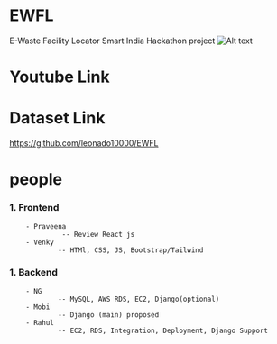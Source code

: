# EWFL
E-Waste Facility Locator
Smart India Hackathon project
![Alt text](https://github.com/leonado10000/EWFL/blob/main/sih.png)
# Youtube Link	
# Dataset Link
[](https://github.com/leonado10000/EWFL)https://github.com/leonado10000/EWFL

# people
###  1. Frontend
        - Praveena
                 -- Review React js
        - Venky
                -- HTMl, CSS, JS, Bootstrap/Tailwind
###  1. Backend
        - NG
                -- MySQL, AWS RDS, EC2, Django(optional)
        - Mobi
                -- Django (main) proposed
        - Rahul
                -- EC2, RDS, Integration, Deployment, Django Support
